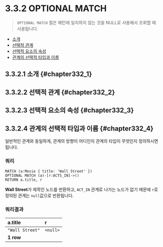 # 3.3.2 OPTIONAL MATCH

> `OPTIONAL MATCH` 절은 패턴에 일치하지 않는 것을 NULL로 사용해서 조회할 때 사용됩니다.

* [소개](#chapter332_1)
* [선택적 관계](#chapter332_2)
* [선택적 요소의 속성](#chapter332_3)
* [관계의 선택적 타입과 이름](#chapter332_4)

## 3.3.2.1 소개 {#chapter332_1}

## 3.3.2.2 선택적 관계 {#chapter332_2}

## 3.3.2.3 선택적 요소의 속성 {#chapter332_3}

## 3.3.2.4 관계의 선택적 타입과 이름 {#chapter332_4}

일반적인 관계와 동일하게, 관계의 방향이 어디인지 관계의 타입이 무엇인지 정의하시면 됩니다.

### 쿼리

```cypher
MATCH (a:Movie { title: 'Wall Street' })
OPTIONAL MATCH (a)-[r:ACTS_IN]->()
RETURN a.title, r
```

**Wall Street**가 제목인 노드를 반환하고, `ACT_IN` 관계로 나가는 노드가 없기 때문에 `r`로 정의된 관계는 `null`값으로 반환됩니다.

### 쿼리결과

| a.title | r |
| :--- | :--- |
| `"Wall Street"` | `<null>` |
| **1 row** ||